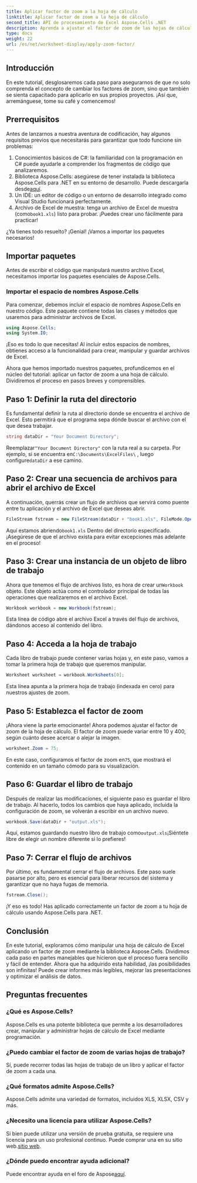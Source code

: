 ```yaml
---
title: Aplicar factor de zoom a la hoja de cálculo
linktitle: Aplicar factor de zoom a la hoja de cálculo
second_title: API de procesamiento de Excel Aspose.Cells .NET
description: Aprenda a ajustar el factor de zoom de las hojas de cálculo de Excel con Aspose.Cells para .NET. Guía paso a paso para mejorar la legibilidad y la presentación de datos.
type: docs
weight: 22
url: /es/net/worksheet-display/apply-zoom-factor/
---
```

## Introducción

En este tutorial, desglosaremos cada paso para asegurarnos de que no solo comprenda el concepto de cambiar los factores de zoom, sino que también se sienta capacitado para aplicarlo en sus propios proyectos. ¡Así que, arremánguese, tome su café y comencemos!

## Prerrequisitos

Antes de lanzarnos a nuestra aventura de codificación, hay algunos requisitos previos que necesitarás para garantizar que todo funcione sin problemas:

1. Conocimientos básicos de C#: la familiaridad con la programación en C# puede ayudarle a comprender los fragmentos de código que analizaremos.
2. Biblioteca Aspose.Cells: asegúrese de tener instalada la biblioteca Aspose.Cells para .NET en su entorno de desarrollo. Puede descargarla desde[aquí](https://releases.aspose.com/cells/net/).
3. Un IDE: un editor de código o un entorno de desarrollo integrado como Visual Studio funcionará perfectamente.
4.  Archivo de Excel de muestra: tenga un archivo de Excel de muestra (como`book1.xls`) listo para probar. ¡Puedes crear uno fácilmente para practicar!

¿Ya tienes todo resuelto? ¡Genial! ¡Vamos a importar los paquetes necesarios!

## Importar paquetes

Antes de escribir el código que manipulará nuestro archivo Excel, necesitamos importar los paquetes esenciales de Aspose.Cells. 

### Importar el espacio de nombres Aspose.Cells

Para comenzar, debemos incluir el espacio de nombres Aspose.Cells en nuestro código. Este paquete contiene todas las clases y métodos que usaremos para administrar archivos de Excel.

```csharp
using Aspose.Cells;
using System.IO;
```

¡Eso es todo lo que necesitas! Al incluir estos espacios de nombres, obtienes acceso a la funcionalidad para crear, manipular y guardar archivos de Excel.

Ahora que hemos importado nuestros paquetes, profundicemos en el núcleo del tutorial: aplicar un factor de zoom a una hoja de cálculo. Dividiremos el proceso en pasos breves y comprensibles.

## Paso 1: Definir la ruta del directorio

Es fundamental definir la ruta al directorio donde se encuentra el archivo de Excel. Esto permitirá que el programa sepa dónde buscar el archivo con el que desea trabajar.

```csharp
string dataDir = "Your Document Directory";
```

 Reemplazar`"Your Document Directory"` con la ruta real a su carpeta. Por ejemplo, si se encuentra en`C:\Documents\ExcelFiles\` , luego configure`dataDir` a ese camino.

## Paso 2: Crear una secuencia de archivos para abrir el archivo de Excel

A continuación, querrás crear un flujo de archivos que servirá como puente entre tu aplicación y el archivo de Excel que deseas abrir.

```csharp
FileStream fstream = new FileStream(dataDir + "book1.xls", FileMode.Open);
```

 Aquí estamos abriendo`book1.xls` Dentro del directorio especificado. ¡Asegúrese de que el archivo exista para evitar excepciones más adelante en el proceso!

## Paso 3: Crear una instancia de un objeto de libro de trabajo

 Ahora que tenemos el flujo de archivos listo, es hora de crear un`Workbook` objeto. Este objeto actúa como el controlador principal de todas las operaciones que realizaremos en el archivo Excel.

```csharp
Workbook workbook = new Workbook(fstream);
```

Esta línea de código abre el archivo Excel a través del flujo de archivos, dándonos acceso al contenido del libro.

## Paso 4: Acceda a la hoja de trabajo

Cada libro de trabajo puede contener varias hojas y, en este paso, vamos a tomar la primera hoja de trabajo que queremos manipular.

```csharp
Worksheet worksheet = workbook.Worksheets[0];
```

Esta línea apunta a la primera hoja de trabajo (indexada en cero) para nuestros ajustes de zoom.

## Paso 5: Establezca el factor de zoom

¡Ahora viene la parte emocionante! Ahora podemos ajustar el factor de zoom de la hoja de cálculo. El factor de zoom puede variar entre 10 y 400, según cuánto desee acercar o alejar la imagen.

```csharp
worksheet.Zoom = 75;
```

 En este caso, configuramos el factor de zoom en`75`, que mostrará el contenido en un tamaño cómodo para su visualización.

## Paso 6: Guardar el libro de trabajo

Después de realizar las modificaciones, el siguiente paso es guardar el libro de trabajo. Al hacerlo, todos los cambios que haya aplicado, incluida la configuración de zoom, se volverán a escribir en un archivo nuevo.

```csharp
workbook.Save(dataDir + "output.xls");
```

 Aquí, estamos guardando nuestro libro de trabajo como`output.xls`¡Siéntete libre de elegir un nombre diferente si lo prefieres!

## Paso 7: Cerrar el flujo de archivos

Por último, es fundamental cerrar el flujo de archivos. Este paso suele pasarse por alto, pero es esencial para liberar recursos del sistema y garantizar que no haya fugas de memoria.

```csharp
fstream.Close();
```

¡Y eso es todo! Has aplicado correctamente un factor de zoom a tu hoja de cálculo usando Aspose.Cells para .NET. 

## Conclusión

En este tutorial, exploramos cómo manipular una hoja de cálculo de Excel aplicando un factor de zoom mediante la biblioteca Aspose.Cells. Dividimos cada paso en partes manejables que hicieron que el proceso fuera sencillo y fácil de entender. Ahora que ha adquirido esta habilidad, ¡las posibilidades son infinitas! Puede crear informes más legibles, mejorar las presentaciones y optimizar el análisis de datos.

## Preguntas frecuentes

### ¿Qué es Aspose.Cells?  
Aspose.Cells es una potente biblioteca que permite a los desarrolladores crear, manipular y administrar hojas de cálculo de Excel mediante programación.

### ¿Puedo cambiar el factor de zoom de varias hojas de trabajo?  
Sí, puede recorrer todas las hojas de trabajo de un libro y aplicar el factor de zoom a cada una.

### ¿Qué formatos admite Aspose.Cells?  
Aspose.Cells admite una variedad de formatos, incluidos XLS, XLSX, CSV y más.

### ¿Necesito una licencia para utilizar Aspose.Cells?  
 Si bien puede utilizar una versión de prueba gratuita, se requiere una licencia para un uso profesional continuo. Puede comprar una en su sitio web.[sitio web](https://purchase.aspose.com/buy).

### ¿Dónde puedo encontrar ayuda adicional?  
 Puede encontrar ayuda en el foro de Aspose[aquí](https://forum.aspose.com/c/cells/9).

